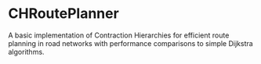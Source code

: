 # CHRoutePlanner
A basic implementation of Contraction Hierarchies for efficient route planning in road networks with performance comparisons to simple Dijkstra algorithms.
